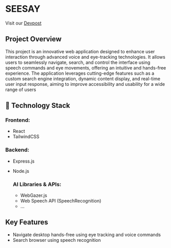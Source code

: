 # SEESAY
Visit our [Devpost](https://devpost.com)

## Project Overview
This project is an innovative web application designed to enhance user interaction through advanced voice and eye-tracking technologies. It allows users to seamlessly navigate, search, and control the interface using speech commands and eye movements, offering an intuitive and hands-free experience. The application leverages cutting-edge features such as a custom search engine integration, dynamic content display, and real-time user input response, aiming to improve accessibility and usability for a wide range of users

## 🚀 Technology Stack

### Frontend:
- React
- TailwindCSS

### Backend:
- Express.js
- Node.js

  ### AI Libraries & APIs:
  - WebGazer.js
  - Web Speech API (SpeechRecognition)
  - ...

 ## Key Features

 - Navigate desktop hands-free using eye tracking and voice commands
 - Search browser using speech recognition

